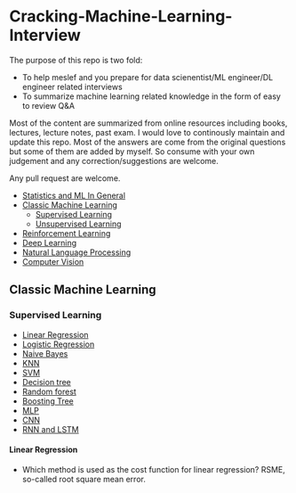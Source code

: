 # Cracking-Machine-Learning-Interview

The purpose of this repo is two fold:

* To help meslef and you prepare for data scienentist/ML engineer/DL engineer related interviews
* To summarize machine learning related knowledge in the form of easy to review Q&A

Most of the content are summarized from online resources including books, lectures, lecture notes, past exam. I would love to continously maintain and update this repo. Most of the answers are come from the original questions but some of them are added by myself. So consume with your own judgement and any correction/suggestions are welcome.

Any pull request are welcome.

* [Statistics and ML In General](#statistics-and-ml-in-general)
* [Classic Machine Learning](#classic-machine-learning)
    - [Supervised Learning](#supervised-learning)
    - [Unsupervised Learning](#unsupervised-learning)
* [Reinforcement Learning](#reinforcement-learning)
* [Deep Learning](#deep-learning)
* [Natural Language Processing](#natural-language-processing)
* [Computer Vision](#computer-vision)

## Classic Machine Learning
### Supervised Learning

* [Linear Regression](#linear-regression)
* [Logistic Regression](#logistic-regression)
* [Naive Bayes](#naive-bayes)
* [KNN](#knn)
* [SVM](#svm)
* [Decision tree](#decision-tree)
* [Random forest](#random-forest)
* [Boosting Tree](#boosting-tree)
* [MLP](#mlp)
* [CNN](#cnn)
* [RNN and LSTM](#rnn-and-lstm)

#### Linear Regression
* Which method is used as the cost function for linear regression?
    RSME, so-called root square mean error.